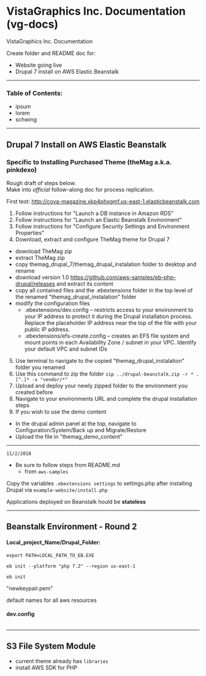 # VistaGraphics Inc. Documentation (vg-docs)

VistaGraphics Inc. Documentation  

Create folder and README doc for:  
* Website going live  
* Drupal 7 install on AWS Elastic Beanstalk  

***  

### Table of Contents:  
* ipsum  
* lorem  
* schwing  

***  

## Drupal 7 Install on AWS Elastic Beanstalk  
### Specific to Installing Purchased Theme (theMag a.k.a. pinkdexo)  
Rough draft of steps below.  
Make into *official* follow-along doc for process replication.  

First test: http://cova-magazine.xkp4phxgmf.us-east-1.elasticbeanstalk.com  

1. Follow instructions for "Launch a DB instance in Amazon RDS"  
2. Follow instructions for "Launch an Elastic Beanstalk Environment"  
3. Follow instructions for "Configure Security Settings and Environment Properties"  
4. Download, extract and configure TheMag theme for Drupal 7  
  - download TheMag zip  
  - extract TheMag zip  
  - copy themag_drupal_7/themag_drupal_instalation folder to desktop and rename  
  - download version 1.0 https://github.com/aws-samples/eb-php-drupal/releases and extract its content  
  - copy all contained files and the .ebextensions folder in the top level of the renamed "themag_drupal_instalation" folder  
  - modify the configuration files  
    - .ebextensions/dev.config – restricts access to your environment to your IP address to protect it during the Drupal installation process. Replace the placeholder IP address near the top of the file with your public IP address.  
    - .ebextensions/efs-create.config – creates an EFS file system and mount points in each Availability Zone / subnet in your VPC. Identify your default VPC and subnet IDs  
    
5. Use terminal to navigate to the copied "themag_drupal_instalation" folder you renamed  
6. Use this command to zip the folder `zip ../drupal-beanstalk.zip -r * .[^.]* -x "vendor/*"`  
7. Upload and deploy your newly zipped folder to the environment you created before  
8. Navigate to your environments URL and complete the drupal installation steps  
9. If you wish to use the demo content  
  - In the drupal admin panel at the top, navigate to Configuration/System/Back up and Migrate/Restore  
  - Upload the file in "themag_demo_content"  
  
***  

`11/2/2018`  

* Be sure to follow steps from README.md
  - from `aws-samples`  
  
Copy the variables `.ebextensions settings` to settings.php after installing Drupal via `example-website/install.php`  

Applications deployed on Beanstalk hould be **stateless**  

***  

## Beanstalk Environment - Round 2  

#### Local_project_Name/Drupal_Folder:  
`export PATH=LOCAL_PATH_TO_EB.EXE`  

`eb init --platform "php 7.2" --region us-east-1`  

`eb init`  

"newkeypair.pem"  

default names for all aws resources  

#### dev.config  
```  

```  

***  

## S3 File System Module  

* current theme already has `libraries`  
* install AWS SDK for PHP  


